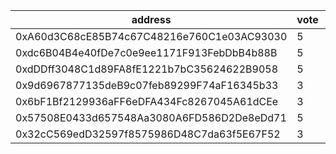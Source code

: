 address|vote|timestamp|signature
---|---|---|---
0xA60d3C68cE85B74c67C48216e760C1e03AC93030|5|1614685179|0xcbb3c6a980f2579abfbb6155c635241d06eb3bb40d85a95d4daa54457db26e57573d383d368824ce80f9490a5413e3b40089ea7154afce23df833bef9bd7d2151b
0xdc6B04B4e40fDe7c0e9ee1171F913FebDbB4b88B|5|1614685440|0xe028a974a4b42696c09913211f4a8ebe2617dea7225599e7107e9370d7f930781e6121928e16d4aa2bbc273cf3ee98f8e3bccacbf3b78f44b8e01d8faac504d81b
0xdDDff3048C1d89FA8fE1221b7bC35624622B9058|5|1614685445|0xb4b91ef8d31f3ed6e84384978da8e8ee549501822e9ec2481612742be14edac00966f2e6e54d820c385e1e28a34d17a08aea27f4671c38c20a311b184e708b321c
0x9d6967877135deB9c07feb89299F74aF16345b33|3|1614685892|0x39ef2920e1f4f8c585e3a2650c7278586aea635cf669994d58f52d491efe174d2bfb33869f737f3f19d8cc27596627702f9dd2da4e4234da1402ff0b929b4f721c
0x6bF1Bf2129936aFF6eDFA434Fc8267045A61dCEe|3|1614686088|0xc000b699040595c076bcdc17cf75e1c024f08ae270d01f8a17fcc63eb3936b985c21fe0422efcfd98cf9452b88b531bbf2284a5b3e6e3927a1dc9b5144369a521b
0x57508E0433d657548Aa3080A6FD586D2De8eDd71|5|1614686159|0x1c78e19421292b30baf74a7c489ae7c1cdb19b82d85218a0c2a3cbd749fab21d64dc7e1628234f3dbd85c9edfc61c0281afcbaeabf77e897561c50e489178f6c1b
0x32cC569edD32597f8575986D48C7da63f5E67F52|3|1614740657|0x3c85856ca936b7925319db406167b7c34ff3b411c50a63d3b9939932193611cf6565dc972ea36ae9be01f843c0bcec0008c90fad1f1c67bb6c73b09c7658b9551b